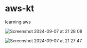 # aws-kt
learning aws

![Screenshot 2024-09-07 at 21 28 08](https://github.com/user-attachments/assets/7d4edd25-4203-421b-909d-63ea70de6247)

![Screenshot 2024-09-07 at 21 27 47](https://github.com/user-attachments/assets/338dfbd7-c44e-471b-b74d-1702ef72b3aa)

